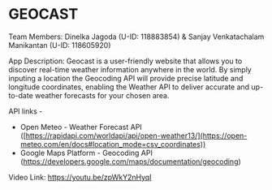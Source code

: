 # GEOCAST

Team Members: Dinelka Jagoda (U-ID: 118883854) & Sanjay Venkatachalam Manikantan (U-ID: 118605920)

App Description:  Geocast is a user-friendly website that allows you to discover real-time weather information anywhere in the world. By simply inputing a location the Geocoding API will provide precise latitude and longitude coordinates, enabling the Weather API to deliver accurate and up-to-date weather forecasts for your chosen area.

API links - 
- Open Meteo - Weather Forecast API ([https://rapidapi.com/worldapi/api/open-weather13/](https://open-meteo.com/en/docs#location_mode=csv_coordinates))
- Google Maps Platform - Geocoding API (https://developers.google.com/maps/documentation/geocoding)

Video Link: https://youtu.be/zpWkY2nHyqI






